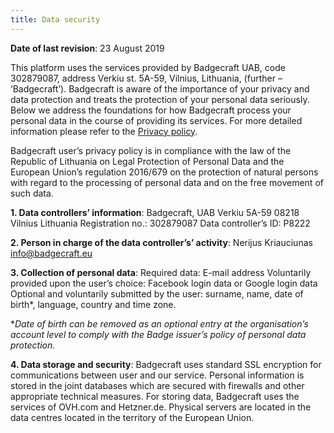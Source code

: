 ```yaml
---
title: Data security
---
```


**Date of last revision**: 23 August 2019

This platform uses the services provided by Badgecraft UAB, code 302879087, address Verkiu st. 5A-59, Vilnius, Lithuania, (further – ‘Badgecraft’). Badgecraft is aware of the importance of your privacy and data protection and treats the protection of your personal data seriously. Below we address the foundations for how Badgecraft process your personal data in the course of providing its services. For more detailed information please refer to the [Privacy policy](/privacy).

Badgecraft user’s privacy policy is in compliance with the law of the Republic of Lithuania on Legal Protection of Personal Data and the European Union’s regulation 2016/679 on the protection of natural persons with regard to the processing of personal data and on the free movement of such data.

**1. Data controllers’ information**:
Badgecraft, UAB
Verkiu 5A-59
08218 Vilnius
Lithuania
Registration no.: 302879087
Data controller’s ID: P8222

**2. Person in charge of the data controller’s’ activity**:
Nerijus Kriauciunas
info@badgecraft.eu

**3. Collection of personal data**:
Required data: E-mail address
Voluntarily provided upon the user’s choice: Facebook login data or Google login data
Optional and voluntarily submitted by the user: surname, name, date of birth\*, language, country and time zone.

\*_Date of birth can be removed as an optional entry at the organisation’s account level to comply with the Badge issuer’s policy of personal data protection._

**4. Data storage and security**:
Badgecraft uses standard SSL encryption for communications between user and our service. Personal information is stored in the joint databases which are secured with firewalls and other appropriate technical measures.
For storing data, Badgecraft uses the services of OVH.com and Hetzner.de. Physical servers are located in the data centres located in the territory of the European Union.
